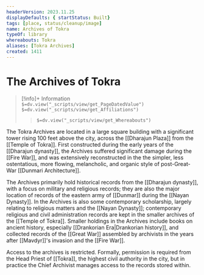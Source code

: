 ```yaml
---
headerVersion: 2023.11.25
displayDefaults: { startStatus: Built}
tags: [place, status/cleanup/image]
name: Archives of Tokra
typeOf: library
whereabouts: Tokra
aliases: [Tokra Archives]
created: 1411
---
```

# The Archives of Tokra
>[!info]+ Information  
> `$=dv.view("_scripts/view/get_PageDatedValue")`  
> `$=dv.view("_scripts/view/get_Affiliations")`  
>> `$=dv.view("_scripts/view/get_Whereabouts")`

The Tokra Archives are located in a large square building with a significant tower rising 100 feet above the city, across the [[Dharajun Plaza]] from the [[Temple of Tokra]]. First constructed during the early years of the [[Dharajun dynasty]], the Archives suffered significant damage during the [[Fire War]], and was extensively reconstructed in the the simpler, less ostentatious, more flowing, melancholic, and organic style of post-Great-War [[Dunmari Architecture]]. 

The Archives primarily hold historical records from the [[Dharajun dynasty]], with a focus on military and religious records; they are also the major location of records of the eastern army of [[Dunmar]] during the [[Nayan Dynasty]]. In the Archives is also some contemporary scholarship, largely relating to religious matters and the [[Nayan Dynasty]]; contemporary religious and civil administration records are kept in the smaller archives of the [[Temple of Tokra]]. Smaller holdings in the Archives include books on ancient history, especially [[Drankorian Era|Drankorian history]], and collected records of the [[Great War]] assembled by archivists in the years after [[Mavdyr]]'s invasion and the [[Fire War]].

Access to the archives is restricted. Formally, permission is required from the Head Priest of [[Tokra]], the highest civil authority in the city, but in practice the Chief Archivist manages access to the records stored within.

